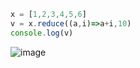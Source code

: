 ```javascript
x = [1,2,3,4,5,6]
v = x.reduce((a,i)=>a+i,10)
console.log(v)
```

![image](https://user-images.githubusercontent.com/89120960/230547969-cad79180-d45d-4b57-80b7-ada2d719f469.png)

